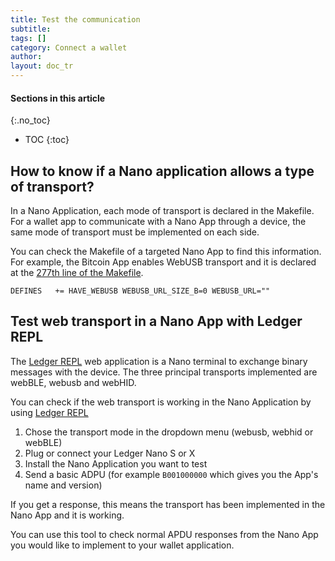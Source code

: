 ```yaml
---
title: Test the communication
subtitle:
tags: []
category: Connect a wallet
author:
layout: doc_tr
---
```


#### Sections in this article
{:.no_toc}
* TOC
{:toc}

## How to know if a Nano application allows a type of transport?

In a Nano Application, each mode of transport is declared in the Makefile. For a wallet app to communicate with a Nano App through a device, the same mode of transport must be implemented on each side.

You can check the Makefile of a targeted Nano App to find this information. For example, the Bitcoin App enables WebUSB transport and it is declared at the [277th line of the Makefile](https://github.com/LedgerHQ/app-bitcoin/blob/75dfa48faa6c34d96d2aeb7a7994024e895148a9/Makefile#L227).

`DEFINES   += HAVE_WEBUSB WEBUSB_URL_SIZE_B=0 WEBUSB_URL=""`


## Test web transport in a Nano App with Ledger REPL

The [Ledger REPL](https://repl.ledger.tools/) web application is a Nano terminal to exchange binary messages with the device. The three principal transports implemented are webBLE, webusb and webHID.

You can check if the web transport is working in the Nano Application by using [Ledger REPL](https://repl.ledger.tools/)

1. Chose the transport mode in the dropdown menu (webusb, webhid or webBLE)
2. Plug or connect your Ledger Nano S or X
3. Install the Nano Application you want to test
4. Send a basic ADPU (for example `B001000000` which gives you the App's name and version)

If you get a response, this means the transport has been implemented in the Nano App and it is working.

You can use this tool to check normal APDU responses from the Nano App you would like to implement to your wallet application.
